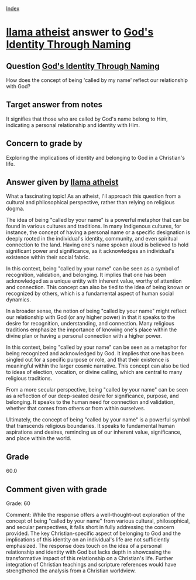
[Index](../../index.md)
# [llama atheist](../../answering_models/llama_atheist.md) answer to [God's Identity Through Naming](../../questions/God's_Identity_Through_Naming.md)

## Question [God's Identity Through Naming](../../questions/God's_Identity_Through_Naming.md)
How does the concept of being 'called by my name' reflect our relationship with God?

## Target answer from notes
It signifies that those who are called by God's name belong to Him, indicating a personal relationship and identity with Him.

## Concern to grade by
Exploring the implications of identity and belonging to God in a Christian's life.

## Answer given by [llama atheist](../../answering_models/llama_atheist.md)
What a fascinating topic! As an atheist, I'll approach this question from a cultural and philosophical perspective, rather than relying on religious dogma.

The idea of being "called by your name" is a powerful metaphor that can be found in various cultures and traditions. In many Indigenous cultures, for instance, the concept of having a personal name or a specific designation is deeply rooted in the individual's identity, community, and even spiritual connection to the land. Having one's name spoken aloud is believed to hold significant power and significance, as it acknowledges an individual's existence within their social fabric.

In this context, being "called by your name" can be seen as a symbol of recognition, validation, and belonging. It implies that one has been acknowledged as a unique entity with inherent value, worthy of attention and connection. This concept can also be tied to the idea of being known or recognized by others, which is a fundamental aspect of human social dynamics.

In a broader sense, the notion of being "called by your name" might reflect our relationship with God (or any higher power) in that it speaks to the desire for recognition, understanding, and connection. Many religious traditions emphasize the importance of knowing one's place within the divine plan or having a personal connection with a higher power.

In this context, being "called by your name" can be seen as a metaphor for being recognized and acknowledged by God. It implies that one has been singled out for a specific purpose or role, and that their existence is meaningful within the larger cosmic narrative. This concept can also be tied to ideas of election, vocation, or divine calling, which are central to many religious traditions.

From a more secular perspective, being "called by your name" can be seen as a reflection of our deep-seated desire for significance, purpose, and belonging. It speaks to the human need for connection and validation, whether that comes from others or from within ourselves.

Ultimately, the concept of being "called by your name" is a powerful symbol that transcends religious boundaries. It speaks to fundamental human aspirations and desires, reminding us of our inherent value, significance, and place within the world.

## Grade
60.0

## Comment given with grade
Grade: 60

Comment: While the response offers a well-thought-out exploration of the concept of being "called by your name" from various cultural, philosophical, and secular perspectives, it falls short in fully addressing the concern provided. The key Christian-specific aspect of belonging to God and the implications of this identity on an individual's life are not sufficiently emphasized. The response does touch on the idea of a personal relationship and identity with God but lacks depth in showcasing the transformative impact of this relationship on a Christian's life. Further integration of Christian teachings and scripture references would have strengthened the analysis from a Christian worldview.
